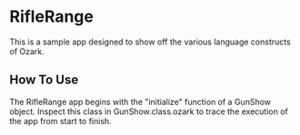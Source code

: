 RifleRange
============

This is a sample app designed to show off the various language constructs of Ozark.

## How To Use

The RifleRange app begins with the "initialize" function of a GunShow object. Inspect this class in GunShow.class.ozark to trace the execution of the app from start to finish.
